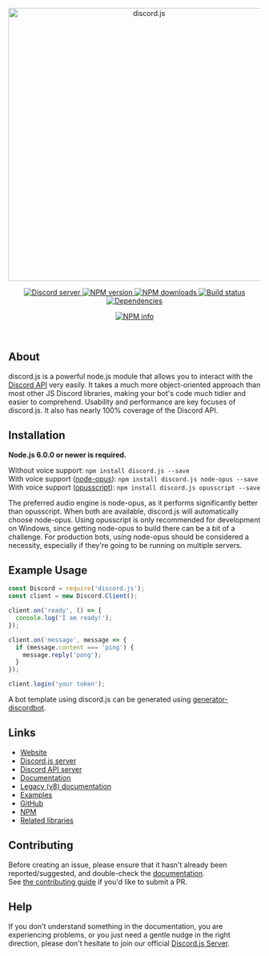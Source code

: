 <div align="center">
  <p>
    <a href="https://hydrabolt.github.io/discord.js">
      <img src="http://i.imgur.com/StEGtEh.png" width="546" alt="discord.js" />
    </a>
  </p>
  <p>
    <a href="https://discord.gg/bRCvFy9">
      <img src="https://discordapp.com/api/guilds/222078108977594368/embed.png" alt="Discord server" />
    </a>
    <a href="https://www.npmjs.com/package/discord.js">
      <img src="https://img.shields.io/npm/v/discord.js.svg?maxAge=3600" alt="NPM version" />
    </a>
    <a href="https://www.npmjs.com/package/discord.js">
      <img src="https://img.shields.io/npm/dt/discord.js.svg?maxAge=3600" alt="NPM downloads" />
    </a>
    <a href="https://travis-ci.org/hydrabolt/discord.js">
      <img src="https://travis-ci.org/hydrabolt/discord.js.svg" alt="Build status" />
    </a>
    <a href="https://david-dm.org/hydrabolt/discord.js">
      <img src="https://img.shields.io/david/hydrabolt/discord.js.svg?maxAge=3600" alt="Dependencies" />
    </a>
  </p>
  <p>
    <a href="https://nodei.co/npm/discord.js/">
      <img src="https://nodei.co/npm/discord.js.png?downloads=true&stars=true" alt="NPM info" />
    </a>
  </p>
  <br />
</div>

## About
discord.js is a powerful node.js module that allows you to interact with the [Discord API](https://discordapp.com/developers/docs/intro) very easily.
It takes a much more object-oriented approach than most other JS Discord libraries, making your bot's code much tidier and easier to comprehend.
Usability and performance are key focuses of discord.js. It also has nearly 100% coverage of the Discord API.

## Installation
**Node.js 6.0.0 or newer is required.**

Without voice support: `npm install discord.js --save`  
With voice support ([node-opus](https://www.npmjs.com/package/node-opus)): `npm install discord.js node-opus --save`  
With voice support ([opusscript](https://www.npmjs.com/package/opusscript)): `npm install discord.js opusscript --save`

The preferred audio engine is node-opus, as it performs significantly better than opusscript. When both are available, discord.js will automatically choose node-opus.
Using opusscript is only recommended for development on Windows, since getting node-opus to build there can be a bit of a challenge.
For production bots, using node-opus should be considered a necessity, especially if they're going to be running on multiple servers.

## Example Usage
```js
const Discord = require('discord.js');
const client = new Discord.Client();

client.on('ready', () => {
  console.log('I am ready!');
});

client.on('message', message => {
  if (message.content === 'ping') {
    message.reply('pong');
  }
});

client.login('your token');
```

A bot template using discord.js can be generated using [generator-discordbot](https://www.npmjs.com/package/generator-discordbot).

## Links
* [Website](http://hydrabolt.github.io/discord.js/)
* [Discord.js server](https://discord.gg/bRCvFy9)
* [Discord API server](https://discord.gg/rV4BwdK)
* [Documentation](http://hydrabolt.github.io/discord.js/#!/docs/tag/master)
* [Legacy (v8) documentation](http://discordjs.readthedocs.io/en/8.2.0/docs_client.html)
* [Examples](https://github.com/hydrabolt/discord.js/tree/master/docs/custom/examples)
* [GitHub](https://github.com/hydrabolt/discord.js)
* [NPM](https://www.npmjs.com/package/discord.js)
* [Related libraries](https://discordapi.com/unofficial/libs.html)

## Contributing
Before creating an issue, please ensure that it hasn't already been reported/suggested, and double-check the
[documentation](http://hydrabolt.github.io/discord.js/#!/docs/tag/master).  
See [the contributing guide](CONTRIBUTING.md) if you'd like to submit a PR.

## Help
If you don't understand something in the documentation, you are experiencing problems, or you just need a gentle
nudge in the right direction, please don't hesitate to join our official [Discord.js Server](https://discord.gg/bRCvFy9).
